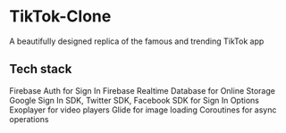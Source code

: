 # TikTok-Clone
A beautifully designed replica of the famous and trending TikTok app

## Tech stack
Firebase Auth for Sign In
Firebase Realtime Database for Online Storage
Google Sign In SDK, Twitter SDK, Facebook SDK for Sign In Options
Exoplayer for video players
Glide for image loading
Coroutines for async operations
